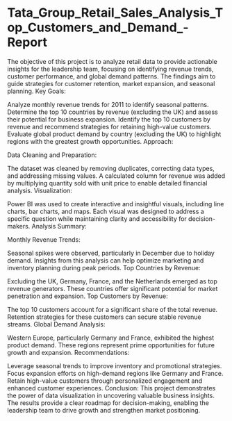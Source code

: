 # Tata_Group_Retail_Sales_Analysis_Top_Customers_and_Demand_-Report
The objective of this project is to analyze retail data to provide actionable insights for the leadership team, focusing on identifying revenue trends, customer performance, and global demand patterns. The findings aim to guide strategies for customer retention, market expansion, and seasonal planning.
Key Goals:

Analyze monthly revenue trends for 2011 to identify seasonal patterns.
Determine the top 10 countries by revenue (excluding the UK) and assess their potential for business expansion.
Identify the top 10 customers by revenue and recommend strategies for retaining high-value customers.
Evaluate global product demand by country (excluding the UK) to highlight regions with the greatest growth opportunities.
Approach:

Data Cleaning and Preparation:

The dataset was cleaned by removing duplicates, correcting data types, and addressing missing values.
A calculated column for revenue was added by multiplying quantity sold with unit price to enable detailed financial analysis.
Visualization:

Power BI was used to create interactive and insightful visuals, including line charts, bar charts, and maps.
Each visual was designed to address a specific question while maintaining clarity and accessibility for decision-makers.
Analysis Summary:

Monthly Revenue Trends:

Seasonal spikes were observed, particularly in December due to holiday demand.
Insights from this analysis can help optimize marketing and inventory planning during peak periods.
Top Countries by Revenue:

Excluding the UK, Germany, France, and the Netherlands emerged as top revenue generators.
These countries offer significant potential for market penetration and expansion.
Top Customers by Revenue:

The top 10 customers account for a significant share of the total revenue.
Retention strategies for these customers can secure stable revenue streams.
Global Demand Analysis:

Western Europe, particularly Germany and France, exhibited the highest product demand.
These regions represent prime opportunities for future growth and expansion.
Recommendations:

Leverage seasonal trends to improve inventory and promotional strategies.
Focus expansion efforts on high-demand regions like Germany and France.
Retain high-value customers through personalized engagement and enhanced customer experiences.
Conclusion:
This project demonstrates the power of data visualization in uncovering valuable business insights. The results provide a clear roadmap for decision-making, enabling the leadership team to drive growth and strengthen market positioning.
